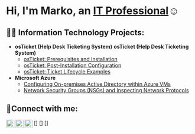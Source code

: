 <h1>Hi, I'm Marko, an <a href="https://linkedin.com/in/markosejat">IT Professional</a>☺</h1>

<h2>👨‍💻 Information Technology Projects:</h2>

- <b>osTicket (Help Desk Ticketing System)</b>
   <b>osTicket (Help Desk Ticketing System)</b>
  - [osTicket: Prerequisites and Installation](https://github.com/markosejat/osticket-prereqs)
  - [osTicket: Post-Installation Configuration](https://github.com/markosejat/post-install-config)
  - [osTicket: Ticket Lifecycle Examples](https://github.com/markosejat/ticket-lifecycle)
- <b>Microsoft Azure</b>
  - [Configuring On-premises Active Directory within Azure VMs](https://github.com/markosejat/configure-ad)
  - [Network Security Groups (NSGs) and Inspecting Network Protocols](https://github.com/markosejat/azure-network-protocols)

<h2>🤳Connect with me:</h2>

[<img align="left" alt="Josh | Twitter" width="22px" src="https://cdn.jsdelivr.net/npm/simple-icons@v3/icons/twitter.svg" />]
[<img align="left" alt="Josh | LinkedIn" width="22px" src="https://cdn.jsdelivr.net/npm/simple-icons@v3/icons/linkedin.svg" />]
[<img align="left" alt="Josh | Instagram" width="22px" src="https://cdn.jsdelivr.net/npm/simple-icons@v3/icons/instagram.svg" />]

[linkedin]: https://linkedin.com/in/markosejat

